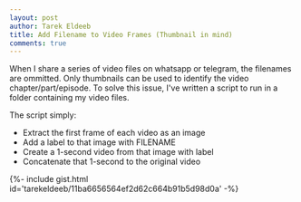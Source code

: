 ```yaml
---
layout: post
author: Tarek Eldeeb
title: Add Filename to Video Frames (Thumbnail in mind)
comments: true
---
```


When I share a series of video files on whatsapp or telegram, the filenames are ommitted. Only thumbnails can be used to identify the video chapter/part/episode. To solve this issue, I've written a script to run in a folder containing my video files.

The script simply:

- Extract the first frame of each video as an image
- Add a label to that image with FILENAME
- Create a 1-second video from that image with label
- Concatenate that 1-second to the original video


{%- include gist.html id='tarekeldeeb/11ba6656564ef2d62c664b91b5d98d0a' -%}
